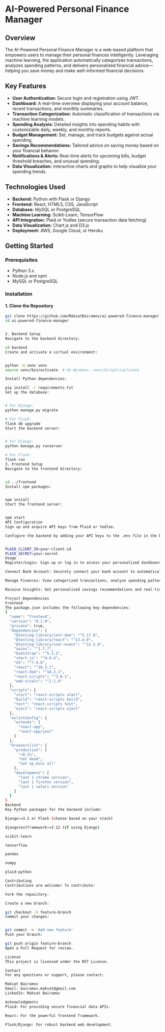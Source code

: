 # AI-Powered Personal Finance Manager

## Overview
The AI-Powered Personal Finance Manager is a web-based platform that empowers users to manage their personal finances intelligently. Leveraging machine learning, the application automatically categorizes transactions, analyzes spending patterns, and delivers personalized financial advice—helping you save money and make well-informed financial decisions.

## Key Features
- **User Authentication:** Secure login and registration using JWT.
- **Dashboard:** A real-time overview displaying your account balance, recent transactions, and monthly summaries.
- **Transaction Categorization:** Automatic classification of transactions via machine learning models.
- **Spending Analysis:** Detailed insights into spending habits with customizable daily, weekly, and monthly reports.
- **Budget Management:** Set, manage, and track budgets against actual spending.
- **Savings Recommendations:** Tailored advice on saving money based on your financial behavior.
- **Notifications & Alerts:** Real-time alerts for upcoming bills, budget threshold breaches, and unusual spending.
- **Data Visualization:** Interactive charts and graphs to help visualize your spending trends.

## Technologies Used
- **Backend:** Python with Flask or Django
- **Frontend:** React, HTML5, CSS, JavaScript
- **Database:** MySQL or PostgreSQL
- **Machine Learning:** Scikit-Learn, TensorFlow
- **API Integration:** Plaid or Yodlee (secure transaction data fetching)
- **Data Visualization:** Chart.js and D3.js
- **Deployment:** AWS, Google Cloud, or Heroku

## Getting Started

### Prerequisites
- Python 3.x  
- Node.js and npm  
- MySQL or PostgreSQL

### Installation

#### 1. Clone the Repository
```bash
git clone https://github.com/MaksatBairamov/ai-powered-finance-manager.git
cd ai-powered-finance-manager


2. Backend Setup
Navigate to the backend directory:

cd backend
Create and activate a virtual environment:


python -m venv venv
source venv/bin/activate  # On Windows: venv\Scripts\activate

Install Python dependencies:

pip install -r requirements.txt
Set up the database:


# For Django:
python manage.py migrate

# For Flask:
flask db upgrade
Start the backend server:


# For Django:
python manage.py runserver

# For Flask:
flask run
3. Frontend Setup
Navigate to the frontend directory:


cd ../frontend
Install npm packages:


npm install
Start the frontend server:


npm start
API Configuration
Sign up and acquire API keys from Plaid or Yodlee.

Configure the backend by adding your API keys to the .env file in the backend directory:


PLAID_CLIENT_ID=your-client-id
PLAID_SECRET=your-secret
Usage
Register/Login: Sign up or log in to access your personalized dashboard.

Connect Bank Account: Securely connect your bank account to automatically fetch transactions.

Manage Finances: View categorized transactions, analyze spending patterns, and track your budgets.

Receive Insights: Get personalized savings recommendations and real-time notifications for enhanced financial management.

Project Dependencies
Frontend
The package.json includes the following key dependencies:
{
  "name": "frontend",
  "version": "0.1.0",
  "private": true,
  "dependencies": {
    "@testing-library/jest-dom": "^5.17.0",
    "@testing-library/react": "^13.4.0",
    "@testing-library/user-event": "^13.5.0",
    "axios": "^1.7.7",
    "bootstrap": "^5.3.3",
    "chart.js": "^4.4.4",
    "d3": "^7.9.0",
    "react": "^18.3.1",
    "react-dom": "^18.3.1",
    "react-scripts": "^3.0.1",
    "web-vitals": "^2.1.4"
  },
  "scripts": {
    "start": "react-scripts start",
    "build": "react-scripts build",
    "test": "react-scripts test",
    "eject": "react-scripts eject"
  },
  "eslintConfig": {
    "extends": [
      "react-app",
      "react-app/jest"
    ]
  },
  "browserslist": {
    "production": [
      ">0.2%",
      "not dead",
      "not op_mini all"
    ],
    "development": [
      "last 1 chrome version",
      "last 1 firefox version",
      "last 1 safari version"
    ]
  }
}
Backend
Key Python packages for the backend include:

Django>=3.2 or Flask (choose based on your stack)

djangorestframework>=3.12 (if using Django)

scikit-learn

tensorflow

pandas

numpy

plaid-python

Contributing
Contributions are welcome! To contribute:

Fork the repository.

Create a new branch:

git checkout -b feature-branch
Commit your changes:


git commit -m 'Add new feature'
Push your branch:

git push origin feature-branch
Open a Pull Request for review.

License
This project is licensed under the MIT License.

Contact
For any questions or support, please contact:

Maksat Bairamov
Email: bairamov.maksat@gmail.com
LinkedIn: Maksat Bairamov

Acknowledgments
Plaid: For providing secure financial data APIs.

React: For the powerful frontend framework.

Flask/Django: For robust backend web development.

